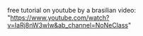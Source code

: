 free tutorial on youtube by a brasilian 
video: "https://www.youtube.com/watch?v=IaRj8nW3wIw&ab_channel=NoNeClass"
